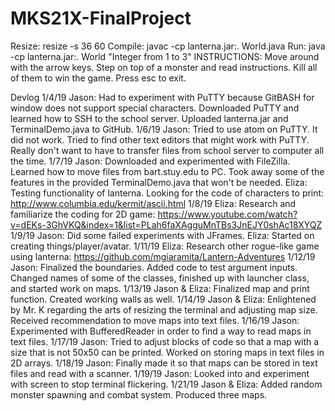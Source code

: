 # MKS21X-FinalProject
Resize: resize -s 36 60
Compile: javac -cp lanterna.jar:. World.java
Run: java -cp lanterna.jar:. World "Integer from 1 to 3"
INSTRUCTIONS: Move around with the arrow keys. Step on top of a monster and read instructions. Kill all of them to win the game. Press esc to exit.

Devlog
1/4/19
Jason: Had to experiment with PuTTY because GitBASH for window does not support special characters. Downloaded PuTTY and learned how to SSH to the school server. Uploaded lanterna.jar and TerminalDemo.java to GitHub.
1/6/19
Jason: Tried to use atom on PuTTY. It did not work. Tried to find other text editors that might work with PuTTY. Really don't want to have to transfer files from school server to computer all the time.
1/7/19
Jason: Downloaded and experimented with FileZilla. Learned how to move files from bart.stuy.edu to PC. Took away some of the features in the provided TerminalDemo.java that won't be needed.
Eliza: Testing functionality of lanterna. Looking for the code of characters to print:
http://www.columbia.edu/kermit/ascii.html
1/8/19
Eliza: Research and familiarize the coding for 2D game: https://www.youtube.com/watch?v=dEKs-3GhVKQ&index=1&list=PLah6faXAgguMnTBs3JnEJY0shAc18XYQZ
1/9/19
Jason: Did some failed experiments with JFrames.
Eliza: Started on creating things/player/avatar.
1/11/19
Eliza: Research other rogue-like game using lanterna:
https://github.com/mgiaramita/Lantern-Adventures
1/12/19
Jason: Finalized the boundaries. Added code to test argument inputs. Changed names of some of the classes, finished up with launcher class, and started work on maps.
1/13/19
Jason & Eliza: Finalized map and print function. Created working walls as well.
1/14/19
Jason & Eliza: Enlightened by Mr. K regarding the arts of resizing the terminal and adjusting map size. Received recommendation to move maps into text files.
1/16/19
Jason: Experimented with BufferedReader in order to find a way to read maps in text files.
1/17/19
Jason: Tried to adjust blocks of code so that a map with a size that is not 50x50 can be printed. Worked on storing maps in text files in 2D arrays.
1/18/19
Jason: Finally made it so that maps can be stored in text files and read with a scanner.
1/19/19
Jason: Looked into and experiment with screen to stop terminal flickering.
1/21/19
Jason & Eliza: Added random monster spawning and combat system. Produced three maps.
